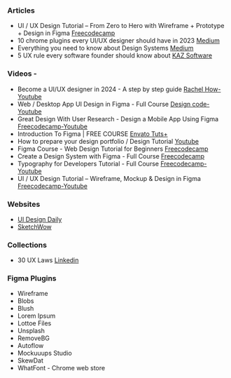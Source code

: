 ### Articles

- UI / UX Design Tutorial – From Zero to Hero with Wireframe + Prototype + Design in Figma [Freecodecamp](https://www.freecodecamp.org/news/ui-ux-design-tutorial-from-zero-to-hero-with-wireframe-prototype-figma)
- 10 chrome plugins every UI/UX designer should have in 2023 [Medium](https://uxplanet.org/10-chrome-plugins-every-ui-ux-designer-should-have-in-2023-ad4b54134296)
- Everything you need to know about Design Systems [Medium](https://uxdesign.cc/everything-you-need-to-know-about-design-systems-54b109851969)
- 5 UX rule every software founder should know about [KAZ Software](https://kaz.com.bd/blog/2020/1/26/5-ux-wisdom-to-impress-anyone)

### Videos - 
- Become a UI/UX designer in 2024 - A step by step guide [Rachel How-Youtube](https://youtu.be/HmKwiEmJIdM?si=otGYxIpMgNdgdcFK)
- Web / Desktop App UI Design in Figma - Full Course [Design code- Youtube](https://youtu.be/5IanQIwhA4E?si=K7hbB69lIF5hTR0r)
- Great Design With User Research - Design a Mobile App Using Figma [Freecodecamp-Youtube](https://youtu.be/YD0egXpd-Y0?si=jpEDyDH22JJPwzOV)
- Introduction To Figma | FREE COURSE [Envato Tuts+](https://youtu.be/g6rQFP9zCAM?si=m94g5Cg1z6N0zCSW)
- How to prepare your design portfolio / Design Tutorial [ Youtube](https://youtu.be/emSv9TTHZVY?si=TEIDbT0aOWibEjkn)
- Figma Course - Web Design Tutorial for Beginners [Freecodecamp](https://youtu.be/D56hs0Twfco?si=2MV_pMtqdb9DwuCL)
- Create a Design System with Figma - Full Course [Freecodecamp](https://youtu.be/RYDiDpW2VkM?si=hRh7J307bwy_vMyc)
- Typography for Developers Tutorial - Full Course [Freecodecamp-Youtube](https://youtu.be/agbh1wbfJt8?si=lFSPdeHET5maZD7y)
- UI / UX Design Tutorial – Wireframe, Mockup & Design in Figma [Freecodecamp-Youtube](https://youtu.be/c9Wg6Cb_YlU?si=30bN5sjk5ttlp6kF)

### Websites

- [UI Design Daily](https://www.uidesigndaily.com/)
- [SketchWow](https://www.sketchwow.com/)

### Collections

- 30 UX Laws [Linkedin](https://www.linkedin.com/feed/update/urn:li:activity:7096731969450835968/)

### Figma Plugins

- Wireframe
- Blobs
- Blush
- Lorem Ipsum
- Lottoe Files
- Unsplash
- RemoveBG
- Autoflow
- Mockuuups Studio
- SkewDat
- WhatFont - Chrome web store
